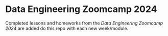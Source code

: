 # Data Engineering Zoomcamp 2024

Completed lessons and homeworks from the *Data Engineering Zoomcamp 2024* are added do this repo with each new week/module.
